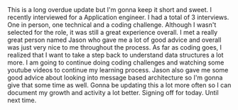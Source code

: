﻿<!DOCTYPE html>
<html>
<head>
    <meta charset="utf-8" />
    <title>Update</title>
</head>
<body>
This is a long overdue update but I'm gonna keep it short and sweet. I recently interviewed for a Application engineer. I had a total
of 3 interviews. One in person, one technical and a coding challenge. Although I wasn't selected for the role, it was still a great
experience overall. I met a really great person named Jason who gave me a lot of good advice and overall was just very nice to me
throughout the process. As far as coding goes, I realized that I want to take a step back to understand data structures a lot more.
I am going to continue doing coding challenges and watching some youtube videos to continue my learning process. Jason also gave me
some good advice about looking into message based architecture so I'm gonna give that some time as well. Gonna be updating this a lot
more often so I can document my growth and activity a lot better. Signing off for today. Until next time.
</body>
</html>